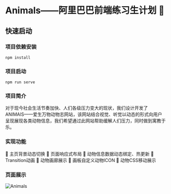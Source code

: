 # Animals——阿里巴巴前端练习生计划 🌱

## 快速启动

### 项目依赖安装

```
npm install
```

### 项目启动

```
npm run serve
```

### 项目简介

对于现今社会生活节奏加快、人们各级压力变大的现状，我们设计开发了ANIMAlS——爱生万物动物志网站，该网站结合视觉、听觉以动态的形式向用户呈现展现各类动物信息，我们希望通过此网站帮助缓解人们压力，同时做到寓教于乐。

### 实现功能

💬 主页背景动态切换
💬 页面响应式布局
💬 动物信息数据动态绑定、热更新
💬 Transition动画
💬 动物画廊展示
💬 画板自定义动物ICON
💬 动物CSS移动展示

### 页面展示

![Animals](./assets/home.png)